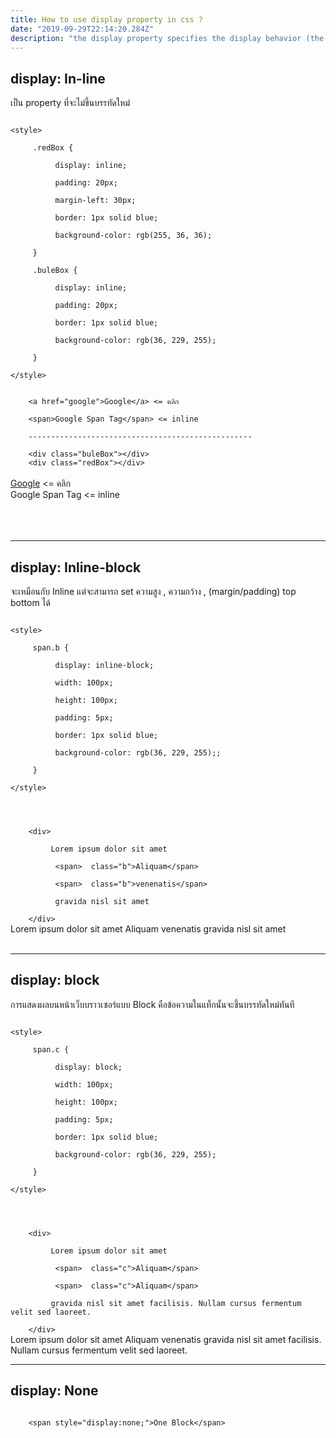 ```yaml
---
title: How to use display property in css ?
date: "2019-09-29T22:14:20.284Z"
description: "the display property specifies the display behavior (the type of rendering box) of an element. In HTML, the default display property value is taken from the HTML specifications or from the browser/user default style sheet."
---
```


<h2>display: In-line</h2>
<p>เป็น property ที่จะไม่ขึ้นบรรทัดใหม่ </p>
<code>
&#x3C;style&#x3E;<br />
    &emsp;.redBox { <br />
        &emsp;&emsp;display: inline;<br />
        &emsp;&emsp;padding: 20px;<br />
        &emsp;&emsp;margin-left: 30px;<br />
        &emsp;&emsp;border: 1px solid blue;<br />
        &emsp;&emsp;background-color: rgb(255, 36, 36);<br />
    &emsp;}<br />
    &emsp;.buleBox { <br />
        &emsp;&emsp;display: inline;<br />
        &emsp;&emsp;padding: 20px;<br />
        &emsp;&emsp;border: 1px solid blue;<br />
        &emsp;&emsp;background-color: rgb(36, 229, 255);<br />
    &emsp;}<br />
&#x3C;/style&#x3E;<br />
</code>
<code>
    &#x3C;a href="google"&#x3E;Google&#x3C;/a&#x3E; <= คลิก <br />
    &#x3C;span&#x3E;Google Span Tag&#x3C;/span&#x3E; <= inline<br />
    --------------------------------------------------<br />
    &#x3C;div class="buleBox"&#x3E;&#x3C;/div&#x3E;
    &#x3C;div class="redBox"&#x3E;&#x3C;/div&#x3E;
</code>
    <br />
    <a href="google">Google</a> <= คลิก
    <br />
    <span>Google Span Tag</span> <= inline
    <br />
    <br />
    <br />
    <div>
        <div class="buleBox"></div>
        <div class="redBox"></div>
    </div>
    <br />
    <hr />
<h2>display: Inline-block</h2>
<p> จะเหมือนกับ Inline แต่จะสามารถ set ความสูง , ความกว้าง , (margin/padding) top bottom ได้ </p>
<code>
&#x3C;style&#x3E;<br />
    &emsp;span.b { <br />
        &emsp;&emsp;display: inline-block;<br />
        &emsp;&emsp;width: 100px;<br />
        &emsp;&emsp;height: 100px;<br />
        &emsp;&emsp;padding: 5px;<br />
        &emsp;&emsp;border: 1px solid blue;<br />
        &emsp;&emsp;background-color: rgb(36, 229, 255);;<br />
    &emsp;}<br />
&#x3C;/style&#x3E;<br />
</code>
<code>
   <br />
    &#x3C;div&#x3E;<br />
        &emsp;Lorem ipsum dolor sit amet<br />  
        &emsp;&emsp;&#x3C;span&#x3E;  class="b"&#x3E;Aliquam&#x3C;/span&#x3E; <br />
        &emsp;&emsp;&#x3C;span&#x3E;  class="b"&#x3E;venenatis&#x3C;/span&#x3E;  <br />
        &emsp; gravida nisl sit amet <br />
    &#x3C;/div&#x3E;
</code>
<div>Lorem ipsum dolor sit amet <span class="b">Aliquam</span> <span class="b">venenatis</span> gravida nisl sit amet  </div>
    <br />
    <hr />

<h2>display: block</h2>
<p>การแสดงผลบนหน้าเว็บบราวเซอร์แบบ Block คือข้อความในแท็กนั้นจะขึ้นบรรทัดใหม่ทันที</p>

<code>
&#x3C;style&#x3E;<br />
    &emsp;span.c { <br />
        &emsp;&emsp;display: block;<br />
        &emsp;&emsp;width: 100px;<br />
        &emsp;&emsp;height: 100px;<br />
        &emsp;&emsp;padding: 5px;<br />
        &emsp;&emsp;border: 1px solid blue;<br />
        &emsp;&emsp;background-color: rgb(36, 229, 255);<br />
    &emsp;}<br />
&#x3C;/style&#x3E;<br />
</code>
<code>
   <br />
    &#x3C;div&#x3E;<br />
        &emsp;Lorem ipsum dolor sit amet<br />  
        &emsp;&emsp;&#x3C;span&#x3E;  class="c"&#x3E;Aliquam&#x3C;/span&#x3E; <br />
        &emsp;&emsp;&#x3C;span&#x3E;  class="c"&#x3E;Aliquam&#x3C;/span&#x3E;  <br />
        &emsp;gravida nisl sit amet facilisis. Nullam cursus fermentum  velit sed laoreet.  <br />
    &#x3C;/div&#x3E;
</code>

<div>Lorem ipsum dolor sit amet <span class="c">Aliquam</span> <span class="c">venenatis</span> gravida nisl sit amet facilisis. Nullam cursus fermentum velit sed laoreet. </div>
<hr />
<h2>display: None</h2>

<code>
    &#x3C;span style="display:none;"&#x3E;One Block&#x3C;/span&#x3E;
</code>
